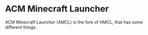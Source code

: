 # ACM Minecraft Launcher
ACM Minecraft Launcher (AMCL) is the fork of HMCL, that has some different things.
